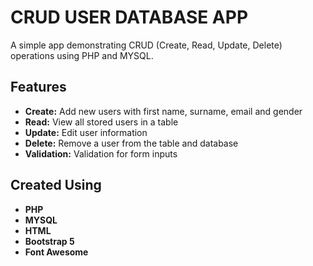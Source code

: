# CRUD USER DATABASE APP



A simple app demonstrating CRUD (Create, Read, Update, Delete) operations using PHP and MYSQL.

## Features

- **Create:** Add new users with first name, surname, email and gender
- **Read:** View all stored users in a table
- **Update:** Edit user information
- **Delete:** Remove a user from the table and database
- **Validation:** Validation for form inputs


## Created Using

- **PHP**
- **MYSQL**
- **HTML**
- **Bootstrap 5**
- **Font Awesome**
